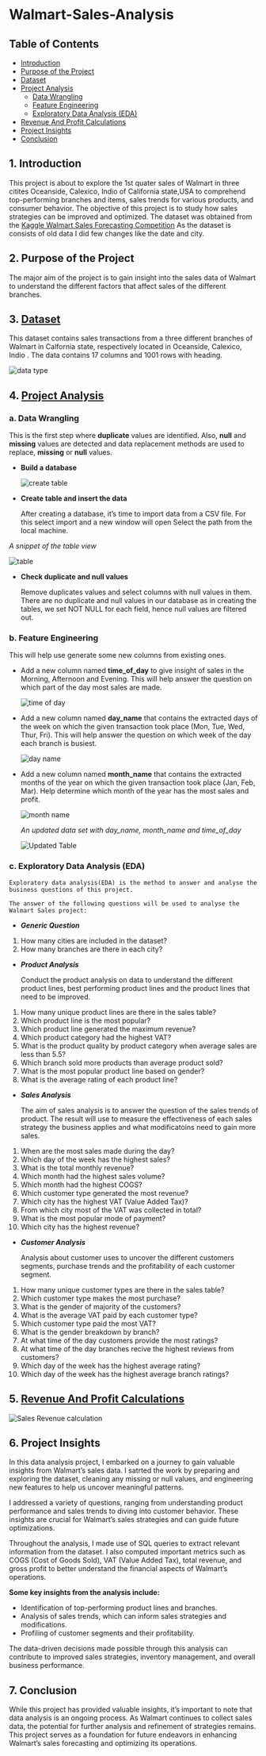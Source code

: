 # Walmart-Sales-Analysis
## Table of Contents
- [Introduction](https://github.com/samia-dola/Walmart-Sales-Analysis/edit/main/README.md#1-introduction)
- [Purpose of the Project](https://github.com/samia-dola/Walmart-Sales-Analysis#2-purpose-of-the-project)
- [Dataset](https://github.com/samia-dola/Walmart-Sales-Analysis#3-dataset)
- [Project Analysis](https://github.com/samia-dola/Walmart-Sales-Analysis#4-project-analysis)
  - [Data Wrangling](https://github.com/samia-dola/Walmart-Sales-Analysis#a-data-wrangling)
  - [Feature Engineering](https://github.com/samia-dola/Walmart-Sales-Analysis#b-feature-engineering)
  - [Exploratory Data Analysis (EDA)](https://github.com/samia-dola/Walmart-Sales-Analysis#c-exploratory-data-analysis-eda)
- [Revenue And Profit Calculations](https://github.com/samia-dola/Walmart-Sales-Analysis#5-revenue-and-profit-calculations)
- [Project Insights](https://github.com/samia-dola/Walmart-Sales-Analysis#6-project-insights)
- [Conclusion](https://github.com/samia-dola/Walmart-Sales-Analysis#7-conclusion)

## 1. Introduction
This project is about to explore the 1st quater sales of Walmart in three citites Oceanside, Calexico, Indio of California state,USA to comprehend top-performing branches and items, sales trends for various products, and consumer behavior. The objective of this project is to study how sales strategies can be improved and optimized. The dataset was obtained from the [Kaggle Walmart Sales Forecasting Competition](https://www.kaggle.com/c/walmart-recruiting-store-sales-forecasting) 
As the dataset is consists of old data I did few changes like the date and city.

## 2. Purpose of the Project 
The major aim of the project is to gain insight into the sales data of Walmart to understand the different factors that affect sales of the different branches.

## 3. [Dataset](https://github.com/samia-dola/Walmart-Sales-Analysis/blob/main/Walmart%20Sales%20Analysis.csv)
This dataset contains sales transactions from a three different branches of Walmart in Calfornia state, respectively located in Oceanside, Calexico, Indio . The data contains 17 columns and 1001 rows with heading. 

![data type](https://github.com/samia-dola/Walmart-Sales-Analysis/assets/150064729/10eb85a4-f607-46d8-bb36-38cbf54e2775)

## 4. [Project Analysis](https://github.com/samia-dola/Walmart-Sales-Analysis/blob/main/Walmart%20Sales%20Analysis%20queries.sql)
### a. Data Wrangling

This is the first step where **duplicate** values are identified. Also, **null** and **missing** values are detected and data replacement methods are used to replace, **missing** or **null** values.

- **Build a database**

  ![create table](https://github.com/samia-dola/Walmart-Sales-Analysis/assets/150064729/80f0a25e-3e98-44bf-bbce-8dfe7f8aeb90)

- **Create table and insert the data**

  After creating a database, it’s time to import data from a CSV file. For this select import and a new window will open Select the path from the local machine.
  
*A snippet of the table view*
  
  ![table](https://github.com/samia-dola/Walmart-Sales-Analysis/assets/150064729/f2bc9ace-4150-4f85-9f5a-f76feffb9274)
  
- **Check duplicate and null values**

  Remove duplicates values and select columns with null values in them. There are no duplicate and null values in our database as in creating the tables, we set NOT NULL for each field, hence null values   are filtered out.

### b. Feature Engineering
  This will help use generate some new columns from existing ones.

- Add a new column named **time_of_day** to give insight of sales in the Morning, Afternoon and Evening. This will help answer the question on which part of the day most sales are made.
  
  ![time of day](https://github.com/samia-dola/Walmart-Sales-Analysis/assets/150064729/d5d381b0-6b4d-4a52-b917-bdda8dc0e878)

- Add a new column named **day_name** that contains the extracted days of the week on which the given transaction took place (Mon, Tue, Wed, Thur, Fri). This will help answer the question on which week     of the day each branch is busiest.
  
  ![day name](https://github.com/samia-dola/Walmart-Sales-Analysis/assets/150064729/cce710b4-ace5-4562-aba8-b14eae259a89)

- Add a new column named **month_name** that contains the extracted months of the year on which the given transaction took place (Jan, Feb, Mar). Help determine which month of the year has the most sales   and profit.
 
  ![month name](https://github.com/samia-dola/Walmart-Sales-Analysis/assets/150064729/4e778a3a-ff14-470b-91b9-72c8e7c656be)

  *An updated data set with day_name, month_name and time_of_day*

  ![Updated Table](https://github.com/samia-dola/Walmart-Sales-Analysis/assets/150064729/0b883fa8-88ef-45bb-8ef8-fd27026e2c78)

### c. Exploratory Data Analysis (EDA) 
    Exploratory data analysis(EDA) is the method to answer and analyse the business questions of this project.

    The answer of the following questions will be used to analyse the Walmart Sales project:

- ***Generic Question***

1. How many cities are included in the dataset?
2. How many branches are there in each city?

- ***Product Analysis***

  Conduct the product analysis on data to understand the different product lines, best performing product lines and the product lines that need to be improved.
1. How many unique product lines are there in the sales table?
2. Which product line is the most popular?
3. Which product line generated the maximum revenue?
4. Which product category had the highest VAT?
5. What is the product quality by product category when average sales are less than 5.5?
6. Which branch sold more products than average product sold?
7. What is the most popular product line based on gender?
8. What is the average rating of each product line?

- ***Sales Analysis***

  The aim of sales analysis is to answer the question of the sales trends of product. The result will use to measure the effectiveness of each sales strategy the business applies and what modificatoins     need to gain more sales.
1. When are the most sales made during the day?
2. Which day of the week has the highest sales?
3. What is the total monthly revenue?
4. Which month had the highest sales volume?
5. Which month had the highest COGS?
6. Which customer type generated the most revenue? 
7. Which city has the highest VAT (Value Added Tax)?
8. From which city most of the VAT was collected in total?
9. What is the most popular mode of payment?
10. Which city has the highest revenue?

- ***Customer Analysis***

  Analysis about customer uses to uncover the different customers segments, purchase trends and the profitability of each customer segment.
1. How many unique customer types are there in the sales table?
2. Which customer type makes the most purchase?
3. What is the gender of majority of the customers?
4. What is the average VAT paid by each customer type?
5. Which customer type paid the most VAT?
6. What is the gender breakdown by branch?
7. At what time of the day customers provide the most ratings?
8. At what time of the day branches recive the highest reviews from customers?
9. Which day of the week has the highest average rating?
10. Which day of the week has the highest average branch ratings?

## 5. [Revenue And Profit Calculations](https://github.com/samia-dola/Walmart-Sales-Analysis/blob/main/sales%20%26%20revenue%20queries.sql)

![Sales   Revenue calculation](https://github.com/samia-dola/Walmart-Sales-Analysis/assets/150064729/74ca54a4-1b0b-4edc-a765-56444bd6ee49)

## 6. Project Insights
In this data analysis project, I embarked on a journey to gain valuable insights from Walmart’s sales data. I satrted the work by preparing and exploring the dataset, cleaning any missing or null values, and engineering new features to help us uncover meaningful patterns.

I addressed a variety of questions, ranging from understanding product performance and sales trends to diving into customer behavior. These insights are crucial for Walmart’s sales strategies and can guide future optimizations.

Throughout the analysis, I made use of SQL queries to extract relevant information from the dataset. I also computed important metrics such as COGS (Cost of Goods Sold), VAT (Value Added Tax), total revenue, and gross profit to better understand the financial aspects of Walmart’s operations.

**Some key insights from the analysis include:**

- Identification of top-performing product lines and branches.
- Analysis of sales trends, which can inform sales strategies and modifications.
- Profiling of customer segments and their profitability.
  
The data-driven decisions made possible through this analysis can contribute to improved sales strategies, inventory management, and overall business performance.

## 7. Conclusion
While this project has provided valuable insights, it’s important to note that data analysis is an ongoing process. As Walmart continues to collect sales data, the potential for further analysis and refinement of strategies remains. This project serves as a foundation for future endeavors in enhancing Walmart’s sales forecasting and optimizing its operations.
